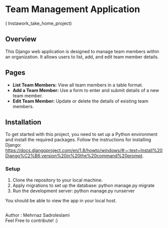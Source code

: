 # Team Management Application    
( Instawork_take_home_project)

## Overview
This Django web application is designed to manage team members within an organization. 
It allows users to list, add, and edit team member details.

## Pages
- **List Team Members:** View all team members in a table format.
- **Add a Team Member:** Use a form to enter and submit details of a new team member.
- **Edit Team Member:** Update or delete the details of existing team members.

## Installation

To get started with this project, you need to set up a Python environment and install the required packages. 
Follow the instructions for installing Django: 
https://docs.djangoproject.com/en/1.8/howto/windows/#:~:text=Install%20Django%C2%B6,version%20in%20the%20command%20prompt.



### Setup
1. Clone the repository to your local machine.
2. Apply migrations to set up the database:
   python manage.py migrate
3. Run the development server:
   python manage.py runserver

You should be able to view the app in your local host. 

##
Author : Mehrnaz Sadroleslami    
Feel Free to contribute! :) 
